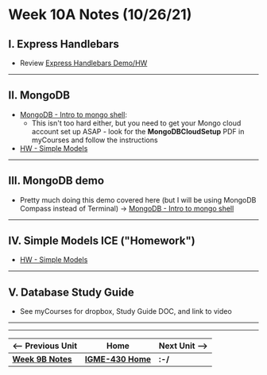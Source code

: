 # Week 10A Notes (10/26/21)

## I. Express Handlebars
- Review [Express Handlebars Demo/HW](https://github.com/tonethar/IGME-430-Spring-2020/blob/master/notes/express-handlebars-demo.md)

<hr>

## II. MongoDB
- [MongoDB - Intro to mongo shell](https://github.com/tonethar/IGME-430-Spring-2020/blob/master/notes/mongo-shell-intro.md):
  - This isn't too hard either, but you need to get your Mongo cloud account set up ASAP - look for the **MongoDBCloudSetup** PDF in myCourses and follow the instructions
- [HW - Simple Models](../hw-notes/HW-simple-models-HW.md)


<hr>


## III. MongoDB demo

- Pretty much doing this demo covered here (but I will be using MongoDB Compass instead of Terminal) -> [MongoDB - Intro to mongo shell](https://github.com/tonethar/IGME-430-Spring-2020/blob/master/notes/mongo-shell-intro.md)

<hr>

## IV. Simple Models ICE ("Homework")

- [HW - Simple Models](../hw-notes/HW-simple-models-HW.md)

<hr>

## V. Database Study Guide
- See myCourses for dropbox, Study Guide DOC, and link to video


<hr><hr>

| <-- Previous Unit | Home | Next Unit -->
| --- | --- | --- 
| [**Week 9B Notes**](9B.md)   |  [**IGME-430 Home**](../README.md) | **:-/**
